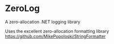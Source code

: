 # ZeroLog
A zero-allocation .NET logging library

Uses the excellent zero-allocation formatting library https://github.com/MikePopoloski/StringFormatter
